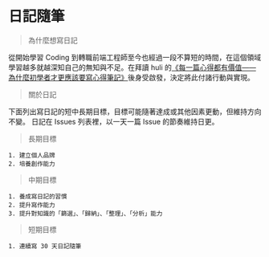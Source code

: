 # 日記隨筆

> 為什麼想寫日記


從開始學習 Coding 到轉職前端工程師至今也經過一段不算短的時間，在這個領域學習越多就越深知自己的無知與不足。在拜讀 huli 的[《每一篇心得都有價值——為什麼初學者才更應該要寫心得筆記》](https://medium.com/hulis-blog/why-blogging-ab77fd8c6ffa)後身受啟發，決定將此付諸行動與實現。

> 關於日記

下面列出寫日記的短中長期目標，目標可能隨著達成或其他因素更動，但維持方向不變。
日記在 Issues 列表裡，以一天一篇 Issue 的節奏維持日更。

> 長期目標

```
1. 建立個人品牌
2. 培養創作能力 
```

> 中期目標

```
1. 養成寫日記的習慣
2. 提升寫作能力
3. 提升對知識的「篩選」、「歸納」、「整理」、「分析」能力
```

> 短期目標

```
1. 連續寫 30 天日記隨筆
```

